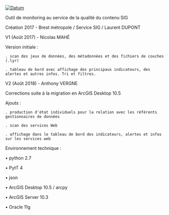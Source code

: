 [![Datum](https://applications002.brest-metropole.fr/VIPDU72/DATUM/LOGO_DATUM.png)](https://geo.pays-de-brest.fr)


Outil de monitoring au service de la qualité du contenu SIG

Création 2017 - Brest métropole / Service SIG / Laurent DUPONT

  
  


V1 (Août 2017) - Nicolas MAHÉ

  Version initiale :
  
    . scan des jeux de données, des métadonnées et des fichiers de couches (.lyr)
    
    . tableau de bord avec affichage des principaux indicateurs, des alertes et autres infos. Tri et filtres.

  
  


V2 (Août 2018) - Anthony VERGNE

  Corrections suite à la migration en ArcGIS Desktop 10.5
  
  Ajouts :
  
    . production d'état individuels pour la relation avec les référents gestionnaires de données
    
    . scan des services Web
    
    . affichage dans le tableau de bord des indicateurs, alertes et infos sur les services web
    
    
    
Environnement technique :

  • python 2.7
  
  • PytT 4
  
  • json
  
  • ArcGIS Desktop 10.5  / arcpy
  
  • ArcGIS Server 10.3
  
  • Oracle 11g

